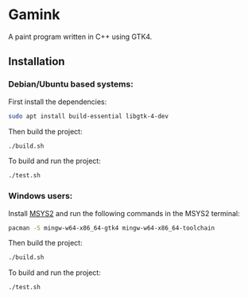 # Gamink
A paint program written in C++ using GTK4.

## Installation

### Debian/Ubuntu based systems:

First install the dependencies:
```bash
sudo apt install build-essential libgtk-4-dev
```

Then build the project:
```bash
./build.sh
```

To build and run the project:
```bash
./test.sh
```

### Windows users:

Install [MSYS2](https://www.msys2.org/) and run the following commands in the MSYS2 terminal:
```bash
pacman -S mingw-w64-x86_64-gtk4 mingw-w64-x86_64-toolchain
```

Then build the project:
```bash
./build.sh
```

To build and run the project:
```bash
./test.sh
```
